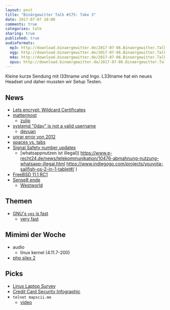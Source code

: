```yaml
---
layout: post
title: "Binärgewitter Talk #175: Take 3"
date: 2017-07-07 10:00
comments: true
categories: talk
sharing: true
published: true
audioformats:
  mp3: http://download.binaergewitter.de/2017-07-06.Binaergewitter.Talk.175.mp3
  ogg: http://download.binaergewitter.de/2017-07-06.Binaergewitter.Talk.175.ogg
  m4a: http://download.binaergewitter.de/2017-07-06.Binaergewitter.Talk.175.m4a
  opus: http://download.binaergewitter.de/2017-07-06.Binaergewitter.Talk.175.opus
---
```

Kleine kurze Sendung mit l33tname und Ingo. L33tname hat ein neues Headset und daher mussten wir Setup Testen. 

## News
* [Lets encrypt: Wildcard Certificates]( https://letsencrypt.org//2017/07/06/wildcard-certificates-coming-jan-2018.html )
* [mattermost]( https://about.mattermost.com/ )
  - [zulip]( https://www.zulip.org/ )
* [systemd "0day" is not a valid username]( http://www.pro-linux.de/news/1/24902/diskussion-um-fehlerhafte-behandlung-von-benutzernamen-in-systemd.html )
  - [devuan]( https://devuan.org/ )
* [unrar error von 2012]( https://bugs.chromium.org/p/project-zero/issues/detail?id=1286&can=1&q=unrar&desc=6 )
* [spaces vs. tabs]( https://stackoverflow.blog/2017/06/15/developers-use-spaces-make-money-use-tabs/ )
* [Signal Safety number updates](https://whispersystems.org/blog/verified-safety-number-updates/)
    * [whatsappnutzen ist illegal]( https://www.e-recht24.de/news/telekommunikation/10476-abmahnung-nutzung-whatsapp-illegal.html
https://www.indiegogo.com/projects/youyota-sailfish-os-2-in-1-tablet#/ )
* [FreeBSD 11.1 RC1](https://www.freebsd.org/news/newsflash.html#event20170701:01)
* [Sense8 ende](http://www.robots-and-dragons.de/news/113969-sense8-abschliessende-doppelfolge-angekuendigt )
  - [Westworld]( http://www.hbo.com/westworld )

## Themen
* [GNU's `yes` is fast]( https://www.reddit.com/r/unix/comments/6gxduc/how_is_gnu_yes_so_fast/ )
  - [very fast]( https://www.reddit.com/r/unix/comments/6gxduc/how_is_gnu_yes_so_fast/diua761/ )

## Mimimi der Woche
* audio
  - linux kernel (4.11.7-200)
* [php silex 2](https://github.com/silexphp/Silex/releases/tag/v2.0.0 )

## Picks
- [Linux Laptop Survey](http://www.phoronix.com/scan.php?page=news_item&px=2017-Linux-Laptop-Survey )
- [Credit Card Security Infographic]( https://tisiphone.net/2017/06/29/credit-card-security-infographic/ )
- `telnet mapscii.me` 
  * [video]( https://asciinema.org/a/117813?autoplay=1 )
